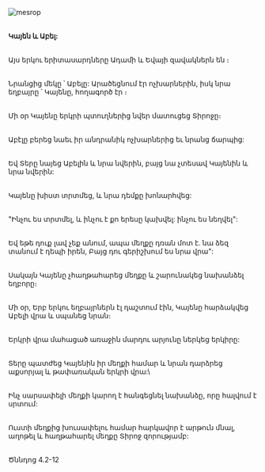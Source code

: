 ![mesrop](https://volamar.ru/audio_video/foto/01/detbible/B22.BMP)

\
**Կայեն և Աբել:**

\
Այս երկու երիտասարդները Ադամի և Եվայի զավակներն են ։

\
 Նրանցից մեկը ՝ Աբելը: Արածեցնում էր ոչխարներին, իսկ նրա եղբայրը ՝ Կայենը, հողագործ էր ։

\
Մի օր Կայենը երկրի պտուղներից նվեր մատուցեց Տիրոջը։

\
 Աբէլը բերեց նաեւ իր անդրանիկ ոչխարներից եւ նրանց ճարպից:

\
 Եվ Տերը նայեց Աբելին և նրա նվերին, բայց նա չտեսավ Կայենին և նրա նվերին:

\
 Կայենը խիստ տրտմեց, և նրա դեմքը խոնարհվեց:

\
 "Ինչու ես տրտմել, և ինչու է քո երեսը կախվել: ինչու ես նեղվել":

\
 Եվ եթե դուք լավ չեք անում, ապա մեղքը դռան մոտ է. նա ձեզ տանում է դեպի իրեն, Բայց դու գերիշխում ես նրա վրա":

\
 Սակայն Կայենը չհաղթահարեց մեղքը և շարունակեց նախանձել եղբորը։

\
 Մի օր, Երբ երկու եղբայրներն էլ դաշտում էին, Կայենը հարձակվեց Աբելի վրա և սպանեց նրան։

\
Երկրի վրա մահացած առաջին մարդու արյունը ներկեց երկիրը:

\
Տերը պատժեց Կայենին իր մեղքի համար և նրան դարձրեց աքսորյալ և թափառական երկրի վրա:\

\
Ինչ սարսափելի մեղքի կարող է հանգեցնել նախանձը, որը հալվում է սրտում:

\
Ուստի մեղքից խուսափելու համար հարկավոր է արթուն մնալ, աղոթել և հաղթահարել մեղքը Տիրոջ զորությամբ:

\
Ծննդոց 4.2-12
